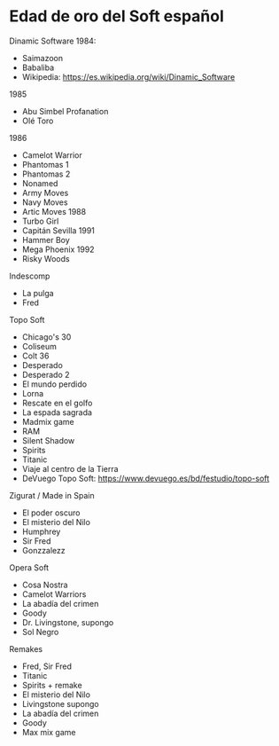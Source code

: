 Edad de oro del Soft español
======

Dinamic Software
1984:
 * Saimazoon
 * Babaliba
 * Wikipedia: https://es.wikipedia.org/wiki/Dinamic_Software

1985
 * Abu Simbel Profanation
 * Olé Toro

1986
 * Camelot Warrior
 * Phantomas 1
 * Phantomas 2
 * Nonamed
 * Army Moves
 * Navy Moves
 * Artic Moves
1988
 * Turbo Girl
 * Capitán Sevilla
1991
 * Hammer Boy
 * Mega Phoenix
1992
 * Risky Woods

Indescomp
 * La pulga
 * Fred

Topo Soft
 * Chicago's 30
 * Coliseum
 * Colt 36
 * Desperado
 * Desperado 2
 * El mundo perdido
 * Lorna
 * Rescate en el golfo
 * La espada sagrada
 * Madmix game
 * RAM
 * Silent Shadow
 * Spirits
 * Titanic
 * Viaje al centro de la Tierra
 * DeVuego Topo Soft: https://www.devuego.es/bd/festudio/topo-soft
 

Zigurat / Made in Spain
 * El poder oscuro
 * El misterio del Nilo
 * Humphrey
 * Sir Fred
 * Gonzzalezz

Opera Soft
 * Cosa Nostra
 * Camelot Warriors
 * La abadía del crimen
 * Goody
 * Dr. Livingstone, supongo
 * Sol Negro

Remakes
 * Fred, Sir Fred
 * Titanic
 * Spirits + remake
 * El misterio del Nilo
 * Livingstone supongo
 * La abadía del crimen
 * Goody
 * Max mix game
